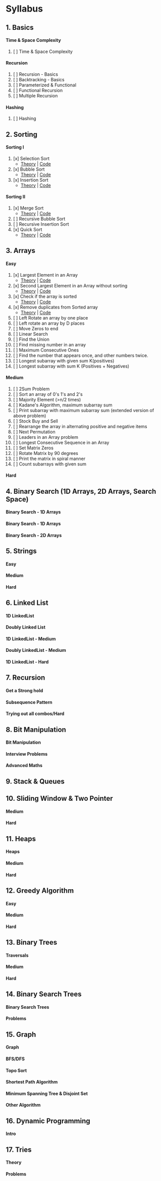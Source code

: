 # **Syllabus**

## 1. Basics
#### Time & Space Complexity
1. [ ] Time & Space Complexity

#### Recursion
1. [ ] Recursion - Basics
2. [ ] Backtracking - Basics
3. [ ] Parameterized & Functional 
4. [ ] Functional Recursion
5. [ ] Multiple Recursion

#### Hashing
1. [ ] Hashing

## 2. Sorting
#### Sorting I
1. [x] Selection Sort
    - [Theory](Notes/DSA/2_Sorting.md) | [Code](src/main/java/com/dncoyote/DSA/sorting/SelectionSort.java)
2. [x] Bubble Sort
    - [Theory](Notes/DSA/2_Sorting.md) | [Code](src/main/java/com/dncoyote/DSA/sorting/BubbleSort.java)
3. [x] Insertion Sort
    - [Theory](Notes/DSA/2_Sorting.md) | [Code](src/main/java/com/dncoyote/DSA/sorting/InsertionSort.java)

#### Sorting II
1. [x] Merge Sort
    - [Theory](Notes/DSA/2_Sorting.md) | [Code](src/main/java/com/dncoyote/DSA/sorting/MergeSort.java)
2. [ ] Recursive Bubble Sort
3. [ ] Recursive Insertion Sort
4. [x] Quick Sort
    - [Theory](Notes/DSA/2_Sorting.md) | [Code](src/main/java/com/dncoyote/DSA/sorting/QuickSort.java)

## 3. Arrays
#### Easy
1. [x] Largest Element in an Array
    - [Theory](Notes/DSA/3_Arrays_Problems.md) | [Code](src/main/java/com/dncoyote/DSA/arrays_easy/LargestElement.java)
2. [x] Second Largest Element in an Array without sorting
    - [Theory](Notes/DSA/3_Arrays_Problems.md) | [Code](src/main/java/com/dncoyote/DSA/arrays_easy/SecondLargestElementOptimal.java)
3. [x] Check if the array is sorted
    - [Theory](Notes/DSA/3_Arrays_Problems.md) | [Code](src/main/java/com/dncoyote/DSA/arrays_easy/IsArraySorted.java)
4. [x] Remove duplicates from Sorted array
    - [Theory](Notes/DSA/3_Arrays_Problems.md) | [Code](src/main/java/com/dncoyote/DSA/arrays_easy/RemoveDuplicatesFromSortedArray.java)
5. [ ] Left Rotate an array by one place
6. [ ] Left rotate an array by D places
7. [ ] Move Zeros to end
8. [ ] Linear Search
9. [ ] Find the Union
10. [ ] Find missing number in an array
11. [ ] Maximum Consecutive Ones
12. [ ] Find the number that appears once, and other numbers twice.
13. [ ] Longest subarray with given sum K(positives)
14. [ ] Longest subarray with sum K (Positives + Negatives)
#### Medium 
1. [ ] 2Sum Problem
2. [ ] Sort an array of 0's 1's and 2's
3. [ ] Majority Element (>n/2 times)
4. [ ] Kadane's Algorithm, maximum subarray sum
5. [ ] Print subarray with maximum subarray sum (extended version of above problem)
6. [ ] Stock Buy and Sell
7. [ ] Rearrange the array in alternating positive and negative items
8. [ ] Next Permutation
9. [ ] Leaders in an Array problem
10. [ ] Longest Consecutive Sequence in an Array
11. [ ] Set Matrix Zeros
12. [ ] Rotate Matrix by 90 degrees
13. [ ] Print the matrix in spiral manner
14. [ ] Count subarrays with given sum
#### Hard

## 4. Binary Search (1D Arrays, 2D Arrays, Search Space)
#### Binary Search - 1D Arrays

#### Binary Search - 1D Arrays

#### Binary Search - 2D Arrays

## 5. Strings
#### Easy

#### Medium

#### Hard

## 6. Linked List
#### 1D LinkedList

#### Doubly Linked List

#### 1D LinkedList - Medium

#### Doubly LinkedList - Medium

#### 1D LinkedList - Hard

## 7. Recursion
#### Get a Strong hold

#### Subsequence Pattern

#### Trying out all combos/Hard

## 8. Bit Manipulation
#### Bit Manipulation

#### Interview Problems

#### Advanced Maths

## 9. Stack & Queues

## 10. Sliding Window & Two Pointer
#### Medium

#### Hard

## 11. Heaps
#### Heaps

#### Medium

#### Hard

## 12. Greedy Algorithm
#### Easy

#### Medium

#### Hard

## 13. Binary Trees
#### Traversals

#### Medium

#### Hard

## 14. Binary Search Trees
#### Binary Search Trees

#### Problems

## 15. Graph
#### Graph

#### BFS/DFS

#### Topo Sort

#### Shortest Path Algorithm

#### Minimum Spanning Tree & Disjoint Set

#### Other Algorithm

## 16. Dynamic Programming
#### Intro

## 17. Tries
#### Theory

#### Problems
